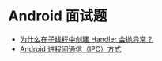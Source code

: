 # Android 面试题

+ [为什么在子线程中创建 Handler 会抛异常？](https://github.com/cnwutianhao/android-interview/blob/main/document/%E4%B8%BA%E4%BB%80%E4%B9%88%E5%9C%A8%E5%AD%90%E7%BA%BF%E7%A8%8B%E4%B8%AD%E5%88%9B%E5%BB%BA%20Handler%20%E4%BC%9A%E6%8A%9B%E5%BC%82%E5%B8%B8.md)
+ [Android 进程间通信（IPC）方式](https://github.com/cnwutianhao/android-interview/blob/main/document/Android%20%E8%BF%9B%E7%A8%8B%E9%97%B4%E9%80%9A%E4%BF%A1%EF%BC%88IPC%EF%BC%89%E6%96%B9%E5%BC%8F.md)
